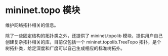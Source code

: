 # mininet.topo 模块
维护网络拓扑相关的信息。

除了一些固定结构的拓扑类之外，还提供了 mininet.topolib 模块，提供用户自己创建复杂拓扑相关的库，目前仅包括一个 mininet.topolib.TreeTopo 拓扑，是个树拓扑类，给定深度和广度可以自己生成相应的标准树拓扑。

